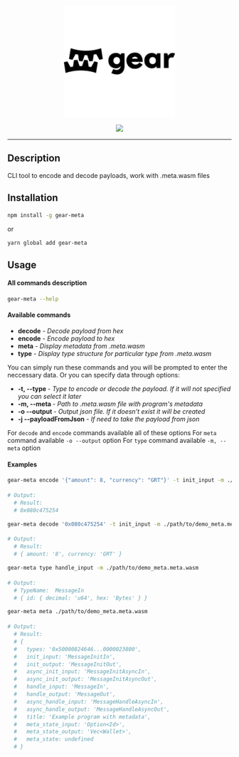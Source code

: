 <p align="center">
  <a href="https://gear-tech.io">
    <img src="https://raw.githubusercontent.com/gear-tech/gear/master/images/logo.svg" width="250" alt="GEAR">
  </a>
</p>
<p align=center>
    <a href="https://github.com/gear-tech/gear-js/blob/master/LICENSE"><img src="https://img.shields.io/badge/License-GPL%203.0-success"></a>
</p>
<hr>

## Description

CLI tool to encode and decode payloads, work with .meta.wasm files

## Installation

```sh
npm install -g gear-meta
```

or

```sh
yarn global add gear-meta
```

## Usage

#### All commands description

```sh
gear-meta --help
```

#### Available commands

- **decode** - _Decode payload from hex_
- **encode** - _Encode payload to hex_
- **meta** - _Display metadata from .meta.wasm_
- **type** - _Display type structure for particular type from .meta.wasm_

You can simply run these commands and you will be prompted to enter the neccessary data.
Or you can specify data through options:

- **-t, --type <type>** - _Type to encode or decode the payload. If it will not specified you can select it later_
- **-m, --meta <path>** - _Path to .meta.wasm file with program's metadata_
- **-o --output <path>** - _Output json file. If it doesn't exist it will be created_
- **-j --payloadFromJson** - _If need to take the payload from json_

For `decode` and `encode` commands available all of these options
For `meta` command available `-o --output` option
For `type` command available `-m, --meta` option

#### Examples

```sh
gear-meta encode '{"amount": 8, "currency": "GRT"}' -t init_input -m ./path/to/demo_meta.meta.wasm

# Output:
  # Result:
  # 0x080c475254
```

```sh
gear-meta decode '0x080c475254' -t init_input -m ./path/to/demo_meta.meta.wasm

# Output:
  # Result:
  # { amount: '8', currency: 'GRT' }
```

```sh
gear-meta type handle_input -m ./path/to/demo_meta.meta.wasm

# Output:
  # TypeName:  MessageIn
  # { id: { decimal: 'u64', hex: 'Bytes' } }
```

```sh
gear-meta meta ./path/to/demo_meta.meta.wasm

# Output:
  # Result:
  # {
  #   types: '0x50000824646...0000023800',
  #   init_input: 'MessageInitIn',
  #   init_output: 'MessageInitOut',
  #   async_init_input: 'MessageInitAsyncIn',
  #   async_init_output: 'MessageInitAsyncOut',
  #   handle_input: 'MessageIn',
  #   handle_output: 'MessageOut',
  #   async_handle_input: 'MessageHandleAsyncIn',
  #   async_handle_output: 'MessageHandleAsyncOut',
  #   title: 'Example program with metadata',
  #   meta_state_input: 'Option<Id>',
  #   meta_state_output: 'Vec<Wallet>',
  #   meta_state: undefined
  # }
```

